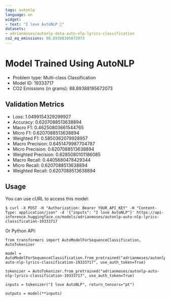```yaml
---
tags: autonlp
language: en
widget:
- text: "I love AutoNLP 🤗"
datasets:
- adrianmoses/autonlp-data-auto-nlp-lyrics-classification
co2_eq_emissions: 88.89388195672073
---
```


# Model Trained Using AutoNLP

- Problem type: Multi-class Classification
- Model ID: 19333717
- CO2 Emissions (in grams): 88.89388195672073

## Validation Metrics

- Loss: 1.0499154329299927
- Accuracy: 0.6207088513638894
- Macro F1: 0.46250803661544765
- Micro F1: 0.6207088513638894
- Weighted F1: 0.5850362079928957
- Macro Precision: 0.6451479987704787
- Micro Precision: 0.6207088513638894
- Weighted Precision: 0.6285080101186085
- Macro Recall: 0.4405680478429344
- Micro Recall: 0.6207088513638894
- Weighted Recall: 0.6207088513638894


## Usage

You can use cURL to access this model:

```
$ curl -X POST -H "Authorization: Bearer YOUR_API_KEY" -H "Content-Type: application/json" -d '{"inputs": "I love AutoNLP"}' https://api-inference.huggingface.co/models/adrianmoses/autonlp-auto-nlp-lyrics-classification-19333717
```

Or Python API:

```
from transformers import AutoModelForSequenceClassification, AutoTokenizer

model = AutoModelForSequenceClassification.from_pretrained("adrianmoses/autonlp-auto-nlp-lyrics-classification-19333717", use_auth_token=True)

tokenizer = AutoTokenizer.from_pretrained("adrianmoses/autonlp-auto-nlp-lyrics-classification-19333717", use_auth_token=True)

inputs = tokenizer("I love AutoNLP", return_tensors="pt")

outputs = model(**inputs)
```